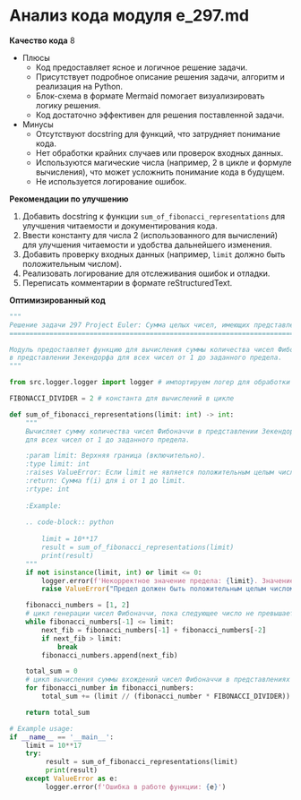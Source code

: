 # Анализ кода модуля e_297.md

**Качество кода**
8
- Плюсы
    - Код предоставляет ясное и логичное решение задачи.
    - Присутствует подробное описание решения задачи, алгоритм и реализация на Python.
    - Блок-схема в формате Mermaid помогает визуализировать логику решения.
    - Код достаточно эффективен для решения поставленной задачи.
- Минусы
    - Отсутствуют docstring для функций, что затрудняет понимание кода.
    - Нет обработки крайних случаев или проверок входных данных.
    - Используются магические числа (например, 2 в цикле и формуле вычисления), что может усложнить понимание кода в будущем.
    - Не используется логирование ошибок.

**Рекомендации по улучшению**
1. Добавить docstring к функции `sum_of_fibonacci_representations` для улучшения читаемости и документирования кода.
2. Ввести константу для числа 2 (использованного для вычислений) для улучшения читаемости и удобства дальнейшего изменения.
3. Добавить проверку входных данных (например, `limit` должно быть положительным числом).
4. Реализовать логирование для отслеживания ошибок и отладки.
5.  Переписать комментарии в формате reStructuredText.

**Оптимизированный код**
```python
"""
Решение задачи 297 Project Euler: Сумма целых чисел, имеющих представление Фибоначчи.
===================================================================================

Модуль предоставляет функцию для вычисления суммы количества чисел Фибоначчи
в представлении Зекендорфа для всех чисел от 1 до заданного предела.
"""

from src.logger.logger import logger # импортируем логер для обработки ошибок

FIBONACCI_DIVIDER = 2 # константа для вычислений в цикле

def sum_of_fibonacci_representations(limit: int) -> int:
    """
    Вычисляет сумму количества чисел Фибоначчи в представлении Зекендорфа
    для всех чисел от 1 до заданного предела.

    :param limit: Верхняя граница (включительно).
    :type limit: int
    :raises ValueError: Если limit не является положительным целым числом.
    :return: Сумма f(i) для i от 1 до limit.
    :rtype: int
    
    :Example:
    
    .. code-block:: python
    
        limit = 10**17
        result = sum_of_fibonacci_representations(limit)
        print(result)
    """
    if not isinstance(limit, int) or limit <= 0:
        logger.error(f'Некорректное значение предела: {limit}. Значение должно быть положительным целым числом')
        raise ValueError("Предел должен быть положительным целым числом.") # проверяем что предел - положительное целое число

    fibonacci_numbers = [1, 2]
    # цикл генерации чисел Фибоначчи, пока следующее число не превышает limit
    while fibonacci_numbers[-1] <= limit:
        next_fib = fibonacci_numbers[-1] + fibonacci_numbers[-2]
        if next_fib > limit:
            break
        fibonacci_numbers.append(next_fib)

    total_sum = 0
    # цикл вычисления суммы вхождений чисел Фибоначчи в представлениях Зекендорфа
    for fibonacci_number in fibonacci_numbers:
        total_sum += (limit // (fibonacci_number * FIBONACCI_DIVIDER)) + (1 if fibonacci_number ==1 else 0)

    return total_sum

# Example usage:
if __name__ == '__main__':
    limit = 10**17
    try:
         result = sum_of_fibonacci_representations(limit)
         print(result)
    except ValueError as e:
         logger.error(f'Ошибка в работе функции: {e}')
```